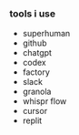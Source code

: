 ### tools i use
- superhuman
- github
- chatgpt
- codex
- factory
- slack
- granola
- whispr flow
- cursor
- replit
